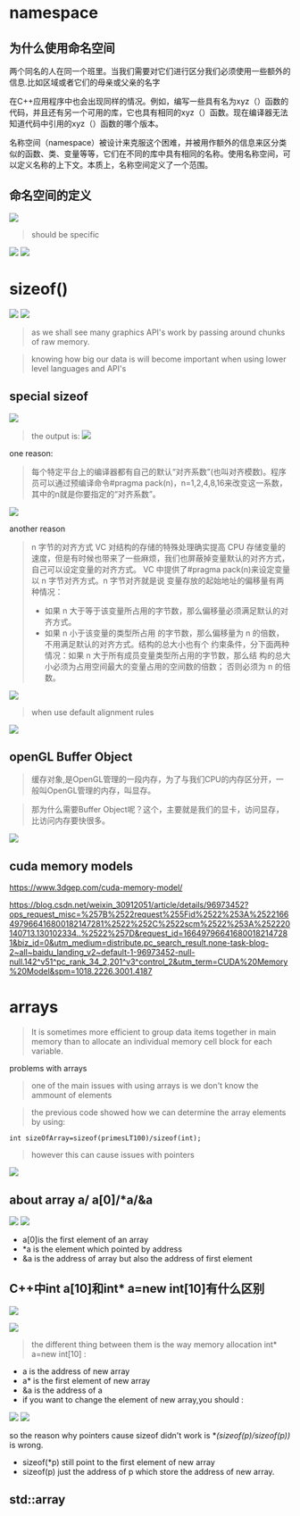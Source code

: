 # namespace

## 为什么使用命名空间

两个同名的人在同一个班里。当我们需要对它们进行区分我们必须使用一些额外的信息.比如区域或者它们的母亲或父亲的名字

在C++应用程序中也会出现同样的情况。例如，编写一些具有名为xyz（）函数的代码，并且还有另一个可用的库，它也具有相同的xyz（）函数。现在编译器无法知道代码中引用的xyz（）函数的哪个版本。

名称空间（namespace）被设计来克服这个困难，并被用作额外的信息来区分类似的函数、类、变量等等，它们在不同的库中具有相同的名称。使用名称空间，可以定义名称的上下文。本质上，名称空间定义了一个范围。

## 命名空间的定义
 ![ ](./assets/Screenshot%20from%202022-10-05%2014-43-51.png)

> should be specific

![ ](./assets/Screenshot%20from%202022-10-05%2014-46-04.png)
![ ](./assets/Screenshot%20from%202022-10-05%2014-46-26.png)

# sizeof()

![ ](./assets/Screenshot%20from%202022-10-05%2015-04-16.png)
![ ](./assets/Screenshot%20from%202022-10-05%2015-04-48.png)

> as we shall see many graphics API's work by passing around chunks of raw memory.

> knowing how big our data is will become important when using lower level languages and API's

## special sizeof

![ ](./assets/Screenshot%20from%202022-10-05%2015-41-22.png)
> the output is:
![ ](./assets/Screenshot%20from%202022-10-05%2015-42-23.png)

one reason:
> 每个特定平台上的编译器都有自己的默认“对齐系数”(也叫对齐模数)。程序员可以通过预编译命令#pragma pack(n)，n=1,2,4,8,16来改变这一系数，其中的n就是你要指定的“对齐系数”。

![ ](./assets/Screenshot%20from%202022-10-05%2015-48-41.png)

another reason
> n 字节的对齐方式 VC 对结构的存储的特殊处理确实提高 CPU 存储变量的速度，但是有时候也带来了一些麻烦，我们也屏蔽掉变量默认的对齐方式，自己可以设定变量的对齐方式。 VC 中提供了#pragma pack(n)来设定变量以 n 字节对齐方式。n 字节对齐就是说 变量存放的起始地址的偏移量有两种情况：
> - 如果 n 大于等于该变量所占用的字节数，那么偏移量必须满足默认的对齐方式。
> - 如果 n 小于该变量的类型所占用 的字节数，那么偏移量为 n 的倍数，不用满足默认的对齐方式。结构的总大小也有个 约束条件，分下面两种情况：如果 n 大于所有成员变量类型所占用的字节数，那么结 构的总大小必须为占用空间最大的变量占用的空间数的倍数； 否则必须为 n 的倍数。

![ ](./assets/Screenshot%20from%202022-10-05%2015-55-33.png)

> when use default alignment rules

![ ](./assets/Screenshot%20from%202022-10-05%2016-02-12.png)


## openGL Buffer Object

> 缓存对象,是OpenGL管理的一段内存，为了与我们CPU的内存区分开，一般叫OpenGL管理的内存，叫显存。

> 那为什么需要Buffer Object呢？这个，主要就是我们的显卡，访问显存，比访问内存要快很多。

![ ](./assets/Screenshot%20from%202022-10-05%2015-20-17.png)

## cuda memory models

<https://www.3dgep.com/cuda-memory-model/>

<https://blog.csdn.net/weixin_30912051/article/details/96973452?ops_request_misc=%257B%2522request%255Fid%2522%253A%2522166497966416800182147281%2522%252C%2522scm%2522%253A%252220140713.130102334..%2522%257D&request_id=166497966416800182147281&biz_id=0&utm_medium=distribute.pc_search_result.none-task-blog-2~all~baidu_landing_v2~default-1-96973452-null-null.142^v51^pc_rank_34_2,201^v3^control_2&utm_term=CUDA%20Memory%20Model&spm=1018.2226.3001.4187>

# arrays
> It is sometimes more efficient to group data items together in main memory than to allocate an individual memory cell block for each variable.

problems with arrays

> one of the main issues with using arrays is we don't know the ammount of elements

> the previous code showed how we can determine the array elements by using: 
```
int sizeOfArray=sizeof(primesLT100)/sizeof(int);
```
> however this can cause issues with pointers

![ ](./assets/Screenshot%20from%202022-10-05%2016-48-54.png)

## about array a/ a[0]/*a/&a

![ ](./assets/Screenshot%20from%202022-10-05%2017-53-50.png)
![ ](./assets/Screenshot%20from%202022-10-05%2017-54-00.png)

- a[0]is the first element of an array
- *a is the element which pointed by address
- &a is the address of array but also the address of first element

## C++中int a[10]和int* a=new int[10]有什么区别

![ ](./assets/Screenshot%20from%202022-10-05%2018-16-19.png)

![ ](./assets/Screenshot%20from%202022-10-05%2018-16-33.png)

> the different thing between them is the way memory allocation
int* a=new int[10] : 

- a is the address of new array
- a* is the first element of new array
- &a is the address of a
- if you want to change the element of new array,you should :

![ ](./assets/Screenshot%20from%202022-10-05%2018-29-25.png)
![ ](./assets/Screenshot%20from%202022-10-05%2018-29-37.png)

so the reason why pointers cause sizeof didn't work is **(sizeof(p)/sizeof(*p))** is wrong. 
- sizeof(*p) still point to the first element of new array
- sizeof(p) just the address of p which store the address of new array.

## std::array

